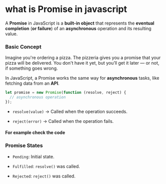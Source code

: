 # what is Promise in javascript

A **Promise** in JavaScript is a **built-in object** that represents the **eventual completion** (**or failure**) of an **asynchronous** operation and its resulting value.

### Basic Concept

Imagine you're ordering a pizza. The pizzeria gives you a promise that your pizza will be delivered. You don't have it yet, but you’ll get it later — or not, if something goes wrong.

In JavaScript, a Promise works the same way for **asynchronous** tasks, like fetching data from an **API**.

```js
let promise = new Promise(function (resolve, reject) {
  // asynchronous operation
});
```

- `resolve(value)` → Called when the operation succeeds.

- `reject(error)` → Called when the operation fails.

#### For example check the code

### Promise States

- `Pending`: Initial state.

- `Fulfilled`: `resolve()` was called.

- `Rejected`: `reject()` was called.
